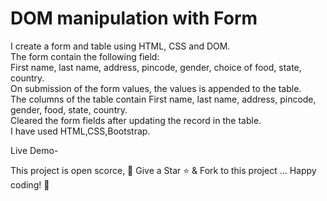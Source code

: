 # DOM manipulation with Form

I create a form and table using HTML, CSS and DOM.\
The form contain the following field: \
First name, last name, address, pincode, gender, choice of food, state, country.\
On submission of the form values, the values is appended to the table.\
The columns of the table contain First name, last name, address, pincode, gender, food, state, country.\
Cleared the form fields after updating the record in the table.\
I have used HTML,CSS,Bootstrap.

Live Demo-

This project is open scorce, 🚀 Give a Star ⭐️ & Fork to this project ... Happy coding! 🤩

